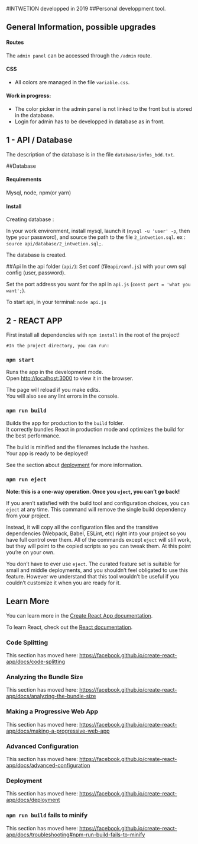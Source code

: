 #INTWETION developped in 2019
##Personal developpment tool.

## General Information, possible upgrades

#### Routes
The `admin panel` can be accessed through the  `/admin` route.

#### CSS
*   All colors are managed in the file `variable.css`.

#### Work in progress:
* The color picker in the admin panel is not linked to the front but is stored in the database.  
* Login for admin has to be developped in database as in front.


## 1 - API / Database

  The description of the database is in the file `database/infos_bdd.txt`.

  ##Database
  #### Requirements
  Mysql, node, npm(or yarn)
  #### Install
  Creating database :

  In your work environment, install mysql, launch it (`mysql -u 'user' -p`, then type your password), and source the path to the file `2_intwetion.sql`.  ex : `source api/database/2_intwetion.sql;`.
  
  The database is created.

  ##Api
  In the api folder (`api/`):
  Set conf (file`api/conf.js`) with your own sql config (user, password).

  Set the port address you want for the api in `api.js` (`const port = 'what you want';`).

  To start api, in your terminal: `node api.js`


## 2 - REACT APP
   
First install all dependencies with `npm install` in the root of the project!

    #In the project directory, you can run:

  ### `npm start`

  Runs the app in the development mode.<br>
  Open [http://localhost:3000](http://localhost:3000) to view it in the browser.

  The page will reload if you make edits.<br>
  You will also see any lint errors in the console.


  ### `npm run build`

  Builds the app for production to the `build` folder.<br>
  It correctly bundles React in production mode and optimizes the build for the best performance.

  The build is minified and the filenames include the hashes.<br>
  Your app is ready to be deployed!

  See the section about [deployment](https://facebook.github.io/create-react-app/docs/deployment) for more information.

  ### `npm run eject`

  **Note: this is a one-way operation. Once you `eject`, you can’t go back!**

  If you aren’t satisfied with the build tool and configuration choices, you can `eject` at any time. This command will remove the single build dependency from your project.

  Instead, it will copy all the configuration files and the transitive dependencies (Webpack, Babel, ESLint, etc) right into your project so you have full control over them. All of the commands except `eject` will still work, but they will point to the copied scripts so you can tweak them. At this point you’re on your own.

  You don’t have to ever use `eject`. The curated feature set is suitable for small and middle deployments, and you shouldn’t feel obligated to use this feature. However we understand that this tool wouldn’t be useful if you couldn’t customize it when you are ready for it.

  ## Learn More

  You can learn more in the [Create React App documentation](https://facebook.github.io/create-react-app/docs/getting-started).

  To learn React, check out the [React documentation](https://reactjs.org/).

  ### Code Splitting

  This section has moved here: https://facebook.github.io/create-react-app/docs/code-splitting

  ### Analyzing the Bundle Size

  This section has moved here: https://facebook.github.io/create-react-app/docs/analyzing-the-bundle-size

  ### Making a Progressive Web App

  This section has moved here: https://facebook.github.io/create-react-app/docs/making-a-progressive-web-app

  ### Advanced Configuration

  This section has moved here: https://facebook.github.io/create-react-app/docs/advanced-configuration

  ### Deployment

  This section has moved here: https://facebook.github.io/create-react-app/docs/deployment

  ### `npm run build` fails to minify

  This section has moved here: https://facebook.github.io/create-react-app/docs/troubleshooting#npm-run-build-fails-to-minify








 
